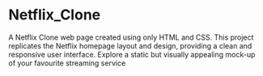# Netflix_Clone
A Netflix Clone web page created using only HTML and CSS. This project replicates the Netflix homepage layout and design, providing a clean and responsive user interface. Explore a static but visually appealing mock-up of your favourite streaming service

